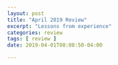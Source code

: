 ```yaml
---
layout: post
title: "April 2019 Review"
excerpt: "Lessons from experience"
categories: review
tags: [ review ]
date: 2019-04-01T08:08:50-04:00

---
```

